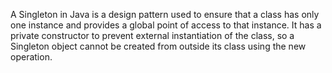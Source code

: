 A Singleton in Java is a design pattern used to ensure that a class has only one instance and provides a global point of
access to that instance. It has a private constructor to prevent external instantiation of the class, so a Singleton
object cannot be created from outside its class using the new operation.